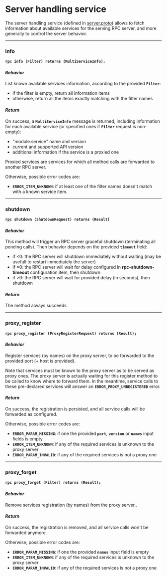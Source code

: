 # Server handling service

The server handling service (defined in [server.proto](../protos/grpc_helper_api/server.proto)) allows to fetch information about available services for 
the serving RPC server, and more generally to control the server behavior.


---
### info

**`rpc info (Filter) returns (MultiServiceInfo);`**

#### *Behavior*
List known available services information, according to the provided **`Filter`**:
* if the filter is empty, return all information items
* otherwise, return all the items exactly matching with the filter names

#### *Return*
On success, a **`MultiServiceInfo`** message is returned, including information for each available service (or specified ones if **`Filter`** request is non-empty):
* "module.service" name and version
* current and supported API version
* additional information if the service is a proxied one

Proxied services are services for which all method calls are forwarded to another RPC server.

Otherwise, possible error codes are:
* **`ERROR_ITEM_UNKNOWN`**: if at least one of the filter names doesn't match with a known service item.


---
### shutdown

**`rpc shutdown (ShutdownRequest) returns (Result)`**

#### *Behavior*
This method will trigger an RPC server graceful shutdown (terminating all pending calls). Then behavior depends on the provided **`timeout`** field:
* if <0: the RPC server will shutdown immediately without waiting (may be usefull to restart immediately the server)
* if =0: the RPC server will wait for delay configured in **rpc-shutdown-timeout** configuration item, then shutdown
* if >0: the RPC server will wait for provided delay (in seconds), then shutdown

#### *Return*
The method always succeeds.


---
### proxy_register

**`rpc proxy_register (ProxyRegisterRequest) returns (Result);`**

#### *Behavior*
Register services (by names) on the proxy server, to be forwarded to the provided port (+ host is provided).

Note that services must be known to the proxy server as to be served as proxy ones.
The proxy server is actually waiting for this register method to be called to know where to forward them.
In the meantime, service calls to these pre-declared services will answer an **`ERROR_PROXY_UNREGISTERED`** error.

#### *Return*

On success, the registration is persisted, and all service calls will be forwarded as configured.

Otherwise, possible error codes are:
* **`ERROR_PARAM_MISSING`**: if one the provided **`port`**, **`version`** or **`names`** input fields is empty
* **`ERROR_ITEM_UNKNOWN`**: if any of the required services is unknown to the proxy server
* **`ERROR_PARAM_INVALID`**: if any of the required services is not a proxy one


---
### proxy_forget

**`rpc proxy_forget (Filter) returns (Result);`**

#### *Behavior*
Remove services registration (by names) from the proxy server..

#### *Return*

On success, the registration is removed, and all service calls won't be forwarded anymore.

Otherwise, possible error codes are:
* **`ERROR_PARAM_MISSING`**: if one the provided **`names`** input field is empty
* **`ERROR_ITEM_UNKNOWN`**: if any of the required services is unknown to the proxy server
* **`ERROR_PARAM_INVALID`**: if any of the required services is not a proxy one
